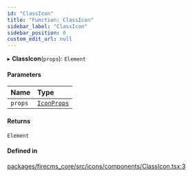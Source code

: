 ```yaml
---
id: "ClassIcon"
title: "Function: ClassIcon"
sidebar_label: "ClassIcon"
sidebar_position: 0
custom_edit_url: null
---
```


▸ **ClassIcon**(`props`): `Element`

#### Parameters

| Name | Type |
| :------ | :------ |
| `props` | [`IconProps`](../types/IconProps.md) |

#### Returns

`Element`

#### Defined in

[packages/firecms_core/src/icons/components/ClassIcon.tsx:3](https://github.com/FireCMSco/firecms/blob/d45f3739/packages/firecms_core/src/icons/components/ClassIcon.tsx#L3)
